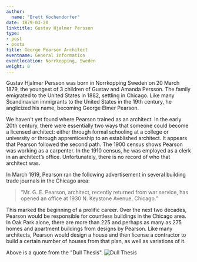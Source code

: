 ```yaml
---
author:
  name: "Brett Kochendorfer"
date: 1879-03-20
linktitle: Gustav Hjalmer Persson
type:
- post
- posts
title: George Pearson Architect
eventname: General information
eventlocation: Norrkopping, Sweden
weight: 0
---
```


Gustav Hjalmer Persson was born in Norrkopping Sweden on 20 March 1879,
the youngest of 3 children of Gustav and Amanda Persson. The family
emigrated to the United States in 1882, settling in Chicago. Like many
Scandinavian immigrants to the United States in the 19th century, he anglicized
his name, becoming George Elmer Pearson.

We haven't yet found where Pearson trained as an architect. In the early 20th
century, there were essentially two ways that someone could become a licensed
architect: either through formal schooling at a college or university or through
apprenticeship to an established architect. It appears that Pearson followed the
second path. The 1900 census shows Pearson was working as a carpenter. In
the 1910 census, he was employed as a clerk in an architect’s office.
Unfortunately, there is no record of who that architect was.

In March 1919, Pearson ran the following advertisement in several building
trade journals in the Chicago area:

> “Mr. G. E. Pearson, architect, recently returned from war service, has opened an office at 1930 N. Keystone Avenue, Chicago.”

This marked the beginning of a prolific career. Over the next two decades,
Pearson would be responsible for countless buildings in the Chicago area. In
Oak Park alone, there are more than 225 and perhaps as many as 275 homes
and apartment buildings from designs by Pearson. Like many architects,
Pearson would design a house and then license a contractor to build a certain
number of houses from that plan, as well as variations of it.

Above is a quote from the "Dull Thesis".
![Dull Thesis](/images/dull-thesis-cover.jpg)

